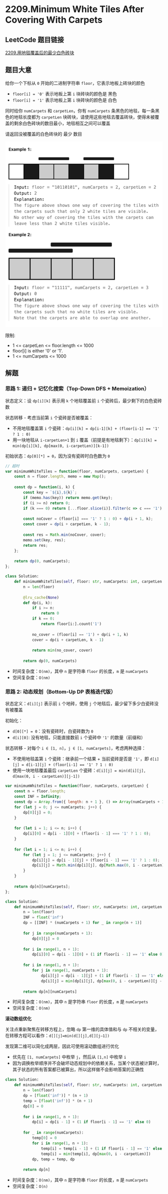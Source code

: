# 2209.Minimum White Tiles After Covering With Carpets

## LeetCode 题目链接

[2209.用地毯覆盖后的最少白色砖块](https://leetcode.cn/problems/minimum-white-tiles-after-covering-with-carpets/)

## 题目大意

给你一个下标从 `0` 开始的二进制字符串 `floor`，它表示地板上砖块的颜色
- `floor[i] = '0'` 表示地板上第 `i` 块砖块的颜色是 黑色 
- `floor[i] = '1'` 表示地板上第 `i` 块砖块的颜色是 白色 
  
同时给你 `numCarpets` 和 `carpetLen`，你有 `numCarpets` 条黑色的地毯，每一条黑色的地毯长度都为 `carpetLen` 块砖块，请使用这些地毯去覆盖砖块，使得未被覆盖的剩余白色砖块的数目最小，地毯相互之间可以覆盖

请返回没被覆盖的白色砖块的 最少 数目

![alt text](https://github.com/donnapersonal/picx-images-hosting/raw/master/image.2yyleoxh25.png)

限制:
- 1 <= carpetLen <= floor.length <= 1000
- floor[i] is either '0' or '1'.
- 1 <= numCarpets <= 1000

## 解题

### 思路 1: 递归 + 记忆化搜索（Top-Down DFS + Memoization）

状态定义：设 `dp[i][k]` 表示用 `k` 个地毯覆盖前 `i` 个瓷砖后，最少剩下的白色瓷砖数

状态转移 - 考虑当前第 `i` 个瓷砖是否被覆盖：
- 不用地毯覆盖第 `i` 个瓷砖：`dp[i][k] = dp[i-1][k] + (floor[i-1] == '1' ? 1 : 0)`
- 用一块地毯从 `i-carpetLen+1` 到 `i` 覆盖（前提是有地毯剩下）：`dp[i][k] = min(dp[i][k], dp[max(0, i-carpetLen)][k-1])`

初始状态：`dp[0][*] = 0`，因为没有瓷砖时白色数为 `0`

```js
// 超时
var minimumWhiteTiles = function(floor, numCarpets, carpetLen) {
    const n = floor.length, memo = new Map();

    const dp = function(i, k) {
        const key = `${i},${k}`;
        if (memo.has(key)) return memo.get(key);
        if (i >= n) return 0;
        if (k === 0) return [...floor.slice(i)].filter(c => c === '1').length;
 
        const noCover = (floor[i] === '1' ? 1 : 0) + dp(i + 1, k);
        const cover = dp(i + carpetLen, k - 1);

        const res = Math.min(noCover, cover);
        memo.set(key, res);
        return res;
    };

    return dp(0, numCarpets);
};
```
```python
class Solution:
    def minimumWhiteTiles(self, floor: str, numCarpets: int, carpetLen: int) -> int:
        n = len(floor)

        @lru_cache(None)
        def dp(i, k):
            if i >= n:
                return 0
            if k == 0:
                return floor[i:].count('1')
            
            no_cover = (floor[i] == '1') + dp(i + 1, k)
            cover = dp(i + carpetLen, k - 1)

            return min(no_cover, cover)

        return dp(0, numCarpets)
```

- 时间复杂度：`O(nm)`，其中 `n` 是字符串 `floor` 的长度，`m` 是 `numCarpets`
- 空间复杂度：`O(nm)`

### 思路 2: 动态规划（Bottom-Up DP 表格迭代版）

状态定义：`d[i][j]` 表示前 `i` 个地砖，使用 `j` 个地毯后，最少留下多少白瓷砖没有被覆盖

初始化：
- `d[0][*] = 0`：没有瓷砖时，白瓷砖数为 `0`
- `d[i][0]`: 没有地毯，只能直接数前 `i` 个瓷砖中 `'1'` 的数量（前缀和）

状态转移 - 对每个 `i ∈ [1, n]`，`j ∈ [1, numCarpets]`，考虑两种选择：
- 不使用地毯盖第 `i` 个瓷砖：继承前一个结果 + 当前瓷砖是否是 `'1'`，即 `d[i][j] = d[i-1][j] + (floor[i-1] == '1' ? 1 : 0)`
- 使用一块地毯覆盖最后 `carpetLen` 个瓷砖：`d[i][j] = min(d[i][j], d[max(0, i - carpetLen)][j-1])`

```js
var minimumWhiteTiles = function(floor, numCarpets, carpetLen) {
    const n = floor.length;
    const INF = Infinity;
    const dp = Array.from({ length: n + 1 }, () => Array(numCarpets + 1).fill(INF));
    for (let j = 0; j <= numCarpets; j++) {
        dp[0][j] = 0;
    }

    for (let i = 1; i <= n; i++) {
        dp[i][0] = dp[i - 1][0] + (floor[i - 1] === '1' ? 1 : 0);
    }

    for (let i = 1; i <= n; i++) {
        for (let j = 1; j <= numCarpets; j++) {
            dp[i][j] = dp[i - 1][j] + (floor[i - 1] === '1' ? 1 : 0);
            dp[i][j] = Math.min(dp[i][j], dp[Math.max(0, i - carpetLen)][j - 1]);
        }
    }

    return dp[n][numCarpets];
};
```
```python
class Solution:
    def minimumWhiteTiles(self, floor: str, numCarpets: int, carpetLen: int) -> int:
        n = len(floor)
        INF = float('inf') 
        dp = [[INF] * (numCarpets + 1) for _ in range(n + 1)]

        for j in range(numCarpets + 1):
            dp[0][j] = 0

        for i in range(1, n + 1):
            dp[i][0] = dp[i - 1][0] + (1 if floor[i - 1] == '1' else 0)

        for i in range(1, n + 1):
            for j in range(1, numCarpets + 1):
                dp[i][j] = dp[i - 1][j] + (1 if floor[i - 1] == '1' else 0)
                dp[i][j] = min(dp[i][j], dp[max(0, i - carpetLen)][j - 1])

        return dp[n][numCarpets]
```

- 时间复杂度：`O(nm)`，其中 `n` 是字符串 `floor` 的长度，`m` 是 `numCarpets`
- 空间复杂度：`O(nm)`

**滚动数组优化**

关注点重新聚焦在转移方程上，忽略 `dp` 第一维的具体值和与 `dp` 不相关的变量，在转移方程可以看作：`d[][j]=min(d[][j],d[][j−1])`

发现第二维可以简化成两层，因此可使用滚动数组进行优化
- 优先在 `[1, numCarpets]` 中枚举 `j`，然后从 `[1,n]` 中枚举 `i`
- 因为调换枚举顺序并不会破坏动态规划中的依赖关系，当某个状态被计算时，其子状态的所有答案都已被算出，所以这样做不会影响答案的正确性

```python
class Solution:
    def minimumWhiteTiles(self, floor: str, numCarpets: int, carpetLen: int) -> int:
        n = len(floor)
        dp = [float('inf')] * (n + 1) 
        temp = [float('inf')] * (n + 1)
        dp[0] = 0

        for i in range(1, n + 1):
            dp[i] = dp[i - 1] + (1 if floor[i - 1] == '1' else 0)

        for _ in range(numCarpets):
            temp[0] = 0
            for i in range(1, n + 1):
                temp[i] = temp[i - 1] + (1 if floor[i - 1] == '1' else 0)
                temp[i] = min(temp[i], dp[max(0, i - carpetLen)])
            dp, temp = temp, dp

        return dp[n]
```

- 时间复杂度：`O(nm)`，其中 `n` 是字符串 `floor` 的长度，`m` 是 `numCarpets`
- 空间复杂度：`O(n)`